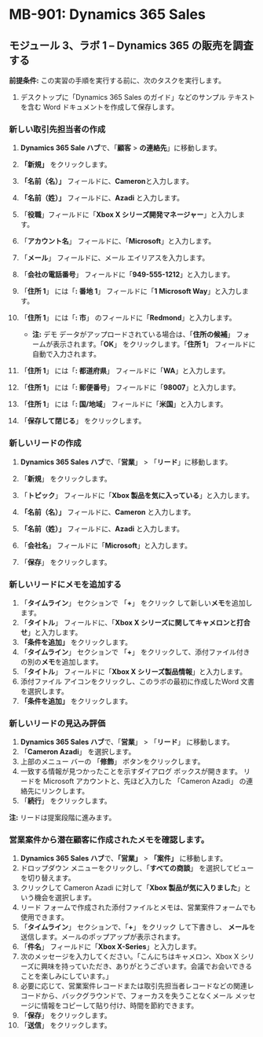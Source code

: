 ﻿---
lab:
    title: '課題 01: Dynamics 365 Salesを調査'
    module: 'モジュール 03: Dynamics 365 Sales の概要'
---

# MB-901: Dynamics 365 Sales
## モジュール 3、ラボ 1 – Dynamics 365 の販売を調査する

**前提条件:** この実習の手順を実行する前に、次のタスクを実行します。

1. デスクトップに「Dynamics 365 Sales のガイド」などのサンプル テキストを含む Word ドキュメントを作成して保存します。

### 新しい取引先担当者の作成

1. **Dynamics 365 Sale ハブ**で、「**顧客** > **の連絡先**」に移動します。
1. **「新規」** をクリックします。
1. **「名前（名）」** フィールドに、**Cameron**と入力します。
1. **「名前（姓）」** フィールドに、**Azadi** と入力します。
1. 「**役職**」フィールドに「**Xbox X シリーズ開発マネージャー**」と入力します。
1. 「**アカウント名**」 フィールドに、「**Microsoft**」と入力します。
1. 「**メール**」 フィールドに、メール エイリアスを入力します。
1. 「**会社の電話番号**」 フィールドに「**949-555-1212**」と入力します。
1. 「**住所 1**」 には「**: 番地 1**」 フィールドに「**1 Microsoft Way**」と入力します。
1. 「**住所 1**」 には「**: 市**」 のフィールドに「**Redmond**」と入力します。
    - **注:** デモ データがアップロードされている場合は、「**住所の候補**」 フォームが表示されます。「**OK**」 をクリックします。「**住所 1**」 フィールドに自動で入力されます。 
1. 「**住所 1**」 には「**: 都道府県**」 フィールドに「**WA**」と入力します。
1. 「**住所 1**」 には「**: 郵便番号**」 フィールドに「**98007**」と入力します。
1. 「**住所 1**」 には「**: 国/地域**」 フィールドに「**米国**」と入力します。

1. 「**保存して閉じる**」 をクリックします。

### 新しいリードの作成

1. **Dynamics 365 Sales ハブ**で、「**営業**」 > 「**リード**」に移動します。
1. 「**新規**」 をクリックします。
1. 「**トピック**」 フィールドに「**Xbox 製品を気に入っている**」と入力します。
1. **「名前（名）」** フィールドに、**Cameron** と入力します。
1. **「名前（姓）」** フィールドに、**Azadi** と入力します。
1. 「**会社名**」 フィールドに「**Microsoft**」と入力します。

1. 「**保存**」 をクリックします。

### 新しいリードにメモを追加する

1. 「**タイムライン**」 セクションで 「**+**」 をクリック して新しい**メモ**を追加します。
1. 「**タイトル**」 フィールドに、「**Xbox X シリーズに関してキャメロンと打合せ**」と入力します。
1. **「条件を追加」** をクリックします。
1. 「**タイムライン**」 セクションで 「**+**」 をクリックして、添付ファイル付きの別の**メモ**を追加します。
1. 「**タイトル**」 フィールドに「**Xbox X シリーズ製品情報**」と入力します。
1. 添付ファイル アイコンをクリックし、このラボの最初に作成したWord 文書を選択します。
1. **「条件を追加」** をクリックします。

### 新しいリードの見込み評価

1. **Dynamics 365 Sales ハブ**で、「**営業**」 > 「**リード**」 に移動します。
1. 「**Cameron Azadi**」 を選択します。
1. 上部のメニュー バーの 「**修飾**」 ボタンをクリックします。 
1. 一致する情報が見つかったことを示すダイアログ ボックスが開きます。  リードを Microsoft アカウントと、先ほど入力した 「Cameron Azadi」 の連絡先にリンクします。
1. 「**続行**」 をクリックします。

**注:** リードは提案段階に進みます。

### 営業案件から潜在顧客に作成されたメモを確認します。

1. **Dynamics 365 Sales ハブ**で、**「営業」** > **「案件」** に移動します。
1. ドロップダウン メニューをクリックし、「**すべての商談**」 を選択してビューを切り替えます。
1. クリックして Cameron Azadi に対して「**Xbox 製品が気に入りました**」という機会を選択します。
1. リード フォームで作成された添付ファイルとメモは、営業案件フォームでも使用できます。 
1. 「**タイムライン**」 セクションで、「**+**」 をクリック して下書きし、 **メール**を送信します。メールのポップアップが表示されます。
1. 「**件名**」 フィールドに「**Xbox X-Series**」と入力します。
1. 次のメッセージを入力してください。「こんにちはキャメロン、Xbox X シリーズに興味を持っていただき、ありがとうございます。会議でお会いできることを楽しみにしています。」 
1. 必要に応じて、営業案件レコードまたは取引先担当者レコードなどの関連レコードから、バックグラウンドで、フォーカスを失うことなくメール メッセージに情報をコピーして貼り付け、時間を節約できます。
1. 「**保存**」 をクリックします。
1. 「**送信**」 をクリックします。





